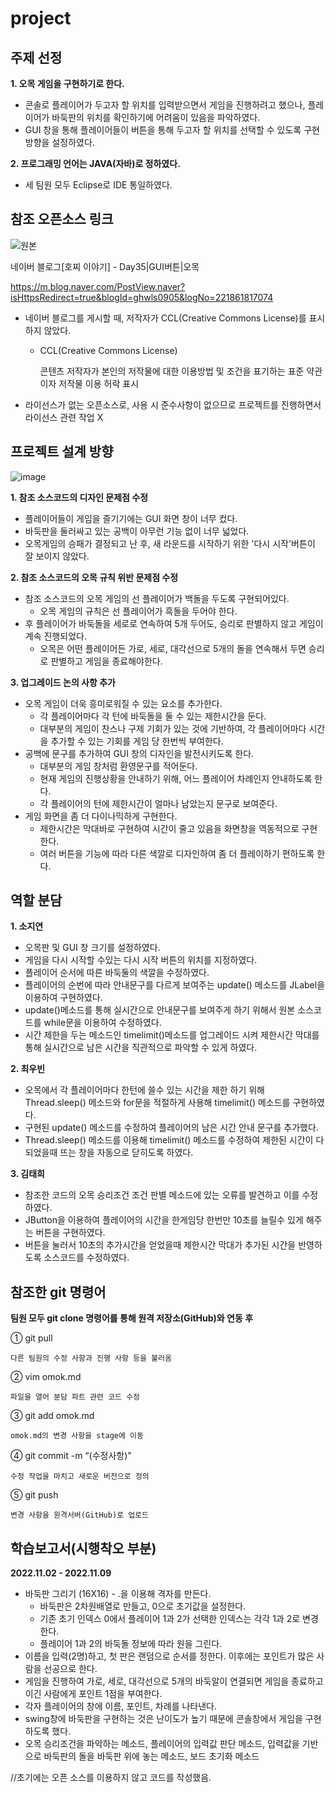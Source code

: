 # project


## 주제 선정
 **1. 오목 게임을 구현하기로 한다.**
  - 콘솔로 플레이어가 두고자 할 위치를 입력받으면서 게임을 진행하려고 했으나,
    플레이어가 바둑판의 위치를 확인하기에 어려움이 있음을 파악하였다.
  - GUI 창을 통해 플레이어들이 버튼을 통해 두고자 할 위치를 선택할 수 있도록 구현 방향을 설정하였다.
 
 **2. 프로그래밍 언어는 JAVA(자바)로 정하였다.**
  - 세 팀원 모두 Eclipse로 IDE 통일하였다.

## 참조 오픈소스 링크 
 ![원본](https://user-images.githubusercontent.com/114565551/205815948-27804b1d-84a3-47ad-815b-d0593be744aa.png)
 
 네이버 블로그[호찌 이야기] - Day35|GUI버튼|오목
 
 https://m.blog.naver.com/PostView.naver?isHttpsRedirect=true&blogId=ghwls0905&logNo=221861817074 
  - 네이버 블로그를 게시할 때, 저작자가 CCL(Creative Commons License)를 표시하지 않았다.
    + CCL(Creative Commons License)
     
       콘텐츠 저작자가 본인의 저작물에 대한 이용방법 및 조건을 표기하는 표준 약관이자 저작물 이용 허락 표시
  - 라이선스가 없는 오픈소스로, 사용 시 준수사항이 없으므로 프로젝트를 진행하면서 라이선스 관련 작업 X

## 프로젝트 설계 방향
 ![image](https://user-images.githubusercontent.com/114565551/205819176-abcb704d-3605-434c-b9c1-24c1fb1e89a5.png)
 
 **1. 참조 소스코드의 디자인 문제점 수정**
   - 플레이어들이 게임을 즐기기에는 GUI 화면 창이 너무 컸다.
   - 바둑판을 둘러싸고 있는 공백이 아무런 기능 없이 너무 넓었다.
   - 오목게임의 승패가 결정되고 난 후, 새 라운드를 시작하기 위한 '다시 시작'버튼이 잘 보이지 않았다.

**2. 참조 소스코드의 오목 규칙 위반 문제점 수정**
   - 참조 소스코드의 오목 게임의 선 플레이어가 백돌을 두도록 구현되어있다.
     + 오목 게임의 규칙은 선 플레이어가 흑돌을 두어야 한다.
   - 후 플레이어가 바둑돌을 세로로 연속하여 5개 두어도, 승리로 판별하지 않고 게임이 계속 진행되었다.
     + 오목은 어떤 플레이어든 가로, 세로, 대각선으로 5개의 돌을 연속해서 두면 승리로 판별하고 게임을 종료해야한다.
 
 **3. 업그레이드 논의 사항 추가**
   - 오목 게임이 더욱 흥미로워질 수 있는 요소를 추가한다.
     + 각 플레이어마다 각 턴에 바둑돌을 둘 수 있는 제한시간을 둔다.
     + 대부분의 게임이 찬스나 구제 기회가 있는 것에 기반하여,
       각 플레이어마다 시간을 추가할 수 있는 기회를 게임 당 한번씩 부여한다.
   - 공백에 문구를 추가하여 GUI 창의 디자인을 발전시키도록 한다.
     + 대부분의 게임 창처럼 환영문구를 적어둔다.
     + 현재 게임의 진행상황을 안내하기 위해, 어느 플레이어 차례인지 안내하도록 한다.
     + 각 플레이어의 턴에 제한시간이 얼마나 남았는지 문구로 보여준다.
   - 게임 화면을 좀 더 다이나믹하게 구현한다.
     + 제한시간은 막대바로 구현하여 시간이 줄고 있음을 화면창을 역동적으로 구현한다.
     + 여러 버튼을 기능에 따라 다른 색깔로 디자인하여 좀 더 플레이하기 편하도록 한다.


## 역할 분담
 **1. 소지연**
   - 오목판 및 GUI 창 크기를 설정하였다.
   - 게임을 다시 시작할 수있는 다시 시작 버튼의 위치를 지정하였다.
   - 플레이어 순서에 따른 바둑둘의 색깔을 수정하였다.
   - 플레이어의 순번에 따라 안내문구를 다르게 보여주는 update() 메소드를 JLabel을 이용하여 구현하였다.
   - update()메소드를 통해 실시간으로 안내문구를 보여주게 하기 위해서 원본 소스코드를 while문을 이용하여 수정하였다.
   - 시간 제한을 두는 메소드인 timelimit()메소드를 업그레이드 시켜 제한시간 막대를 통해 실시간으로 남은 시간을 직관적으로 파악할 수 있게 하였다.
 
 **2. 최우빈**
   - 오목에서 각 플레이어마다 한턴에 쓸수 있는 시간을 제한 하기 위해 Thread.sleep() 메소드와 for문을 적절하게 사용해 timelimit() 메소드를 구현하였다.
   - 구현된 update() 메소드를 수정하여 플레이어의 남은 시간 안내 문구를 추가했다.
   - Thread.sleep() 메소드를 이용해 timelimit() 메소드를 수정하여 제한된 시간이 다 되었을때 뜨는 창을 자동으로 닫히도록 하였다.
 
 **3. 김태희**
   - 참조한 코드의 오목 승리조건 조건 판별 메소드에 있는 오류를 발견하고 이를 수정하였다.
   - JButton을 이용하여 플레이어의 시간을 한게임당 한번만 10초를 늘릴수 있게 해주는 버튼을 구현하였다.
   - 버튼을 눌러서 10초의 추가시간을 얻었을때 제한시간 막대가 추가된 시간을 반영하도록 소스코드를 수정하였다.
   

## 참조한 git 명령어

 **팀원 모두 git clone 명령어를 통해 원격 저장소(GitHub)와 연동 후**
 
   ① git pull
   
    다른 팀원의 수정 사항과 진행 사항 등을 불러옴
    
   ② vim omok.md
   
    파일을 열어 분담 파트 관련 코드 수정
    
   ③ git add omok.md
   
    omok.md의 변경 사항을 stage에 이동
    
   ④ git commit -m “(수정사항)” 
   
    수정 작업을 마치고 새로운 버전으로 정의
    
   ⑤ git push
   
    변경 사항을 원격서버(GitHub)로 업로드
    
    
## 학습보고서(시행착오 부분)

 **2022.11.02 - 2022.11.09**
   - 바둑판 그리기 (16X16) - .을 이용해 격자를 만든다. 
     + 바둑판은 2차원배열로 만들고, 0으로 초기값을 설정한다. 
     + 기존 초기 인덱스 0에서 플레이어 1과 2가 선택한 인덱스는 각각 1과 2로 변경한다. 
     + 플레이어 1과 2의 바둑돌 정보에 따라 원을 그린다.
   - 이름을 입력(2명)하고, 첫 판은 랜덤으로 순서를 정한다. 이후에는 포인트가 많은 사람을 선공으로 한다.
   - 게임을 진행하여 가로, 세로, 대각선으로 5개의 바둑알이 연결되면 게임을 종료하고 이긴 사람에게 포인트 1점을 부여한다.
   - 각자 플레이어의 창에 이름, 포인트, 차례를 나타낸다.
   - swing창에 바둑판을 구현하는 것은 난이도가 높기 때문에 콘솔창에서 게임을 구현하도록 했다.
   - 오목 승리조건을 파악하는 메소드, 플레이어의 입력값 판단 메소드, 입력값을 기반으로 바둑판의 돌을 바둑판 위에 놓는 메소드, 보드 초기화 메소드
   
   //초기에는 오픈 소스를 이용하지 않고 코드를 작성했음.
  
